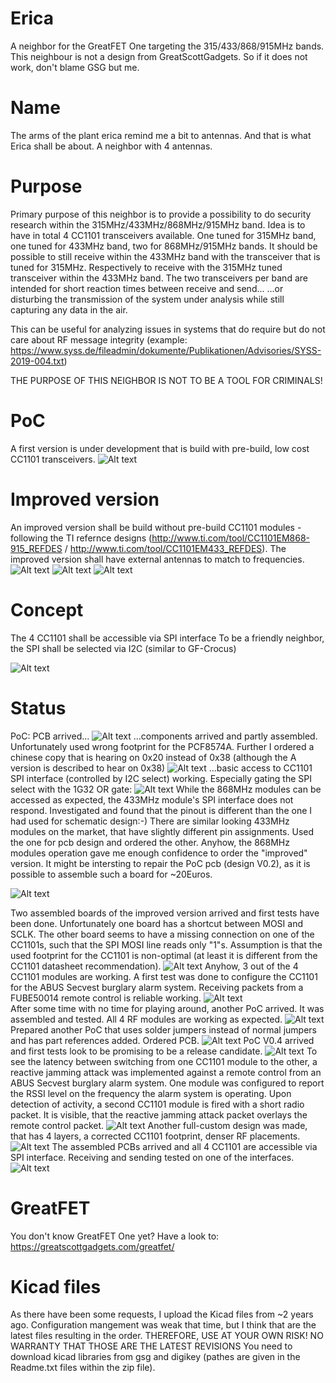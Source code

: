 # Erica
A neighbor for the GreatFET One targeting the 315/433/868/915MHz bands. This neighbour is not a design from GreatScottGadgets. So if it does not work, don't blame GSG but me.
# Name
The arms of the plant erica remind me a bit to antennas. And that is what Erica shall be about. A neighbor with 4 antennas.
# Purpose
Primary purpose of this neighbor is to provide a possibility to do security research within the 315MHz/433MHz/868MHz/915MHz band. Idea is to have in total 4 CC1101 transceivers available. One tuned for 315MHz band, one tuned for 433MHz band, two for 868MHz/915MHz bands. It should be possible to still receive within the 433MHz band with the transceiver that is tuned for 315MHz. Respectively to receive with the 315MHz tuned transceiver within the 433MHz band.
The two transceivers per band are intended for short reaction times between receive and send... ...or disturbing the transmission of the system under analysis while still capturing any data in the air.

This can be useful for analyzing issues in systems that do require but do not care about RF message integrity (example:  https://www.syss.de/fileadmin/dokumente/Publikationen/Advisories/SYSS-2019-004.txt)

THE PURPOSE OF THIS NEIGHBOR IS NOT TO BE A TOOL FOR CRIMINALS!
# PoC
A first version is under development that is build with pre-build, low cost CC1101 transceivers. 
![Alt text](PoC/GreatFETEricaPoCV0_1.png?raw=true "Erica PoC V0.1")
# Improved version
An improved version shall be build without pre-build CC1101 modules - following the TI refernce designs (http://www.ti.com/tool/CC1101EM868-915_REFDES / http://www.ti.com/tool/CC1101EM433_REFDES).
The improved version shall have external antennas to match to frequencies.
![Alt text](ImprovedVersion/ImprovedVersion.png?raw=true "Erica Improved Version")
![Alt text](ImprovedVersion/EarlySchematic.png?raw=true "early schematic")
![Alt text](ImprovedVersion/Improved3D.png?raw=true "early 3D schematic")
# Concept
The 4 CC1101 shall be accessible via SPI interface
To be a friendly neighbor, the SPI shall be selected via I2C (similar to GF-Crocus)

![Alt text](SPIFriendlyNeighbor.jpg?raw=true "SPI select via I2C")
# Status
PoC: PCB arrived...
![Alt text](PoC/PoCPCB.PNG?raw=true "Erica PoC V0.1 PCB")
...components arrived and partly assembled. Unfortunately used wrong footprint for the PCF8574A. Further I ordered a chinese copy that is hearing on 0x20 instead of 0x38 (although the A version is described to hear on 0x38)
![Alt text](PoC/PoCPartlyAssembled.JPG?raw=true "Erica PoC V0.1 PCB stacked")
...basic access to CC1101 SPI interface (controlled by I2C select) working. Especially gating the SPI select with the 1G32 OR gate:
![Alt text](PoC/PoCBurstSingleSPI.png?raw=true "Erica PoC V0.1 PCB stacked")
While the 868MHz modules can be accessed as expected, the 433MHz module's SPI interface does not respond. Investigated and found that the pinout is different than the one I had used for schematic design:-) There are similar looking 433MHz modules on the market, that have slightly different pin assignments. Used the one for pcb design and ordered the other.
Anyhow, the 868MHz modules operation gave me enough confidence to order the "improved" version. It might be intersting to repair the PoC pcb (design V0.2), as it is possible to assemble such a board for ~20Euros.

![Alt text](PoC/PoCFirstAccessI2CSPI.png?raw=true "Erica PoC V0.1 PCB stacked")

Two assembled boards of the improved version arrived and first tests have been done. Unfortunately one board has a shortcut between MOSI and SCLK. The other board seems to have a missing connection on one of the CC1101s, such that the SPI MOSI line reads only "1"s. Assumption is that the used footprint for the CC1101 is non-optimal (at least it is different from the CC1101 datasheet recommendation). 
![Alt text](ImprovedVersion/EricaV0.2.JPG?raw=true "assembled PCB")
Anyhow, 3 out of the 4 CC1101 modules are working. A first test was done to configure the CC1101 for the ABUS Secvest burglary alarm system. Receiving packets from a FUBE50014 remote control is reliable working.
![Alt text](ImprovedVersion/ABUSFube50014Receive.png?raw=true "assembled PCB")  
After some time with no time for playing around, another PoC arrived. It was assembled and tested. All 4 RF modules are working as expected.
![Alt text](PoC/V03.PNG?raw=true "Erica PoC V0.3 PCB")
Prepared another PoC that uses solder jumpers instead of normal jumpers and has part references added. Ordered PCB.
![Alt text](PoC/V04PCB.png?raw=true "Erica PoC V0.4 PCB")
PoC V0.4 arrived and first tests look to be promising to be a release candidate.
![Alt text](PoC/V04.png?raw=true "Erica PoC V0.4")
To see the latency between switching from one CC1101 module to the other, a reactive jamming attack was implemented against a remote control from an ABUS Secvest burglary alarm system. One module was configured to report the RSSI level on the frequency the alarm system is operating. Upon detection of activity, a second CC1101 module is fired with a short radio packet. It is visible, that the reactive jamming attack packet overlays the remote control packet.
![Alt text](PoC/PoCReactiveJamming.png?raw=true "Reacitve Jamming Attack with PoCV0.4")
Another full-custom design was made, that has 4 layers, a corrected CC1101 footprint, denser RF placements.
![Alt text](ImprovedVersion/V05PCB.png?raw=true "Full custom PCB")
The assembled PCBs arrived and all 4 CC1101 are accessible via SPI interface. Receiving and sending tested on one of the interfaces.
![Alt text](ImprovedVersion/EricaV05.jpg?raw=true "Full custom Erica")
# GreatFET
You don't know GreatFET One yet? Have a look to: https://greatscottgadgets.com/greatfet/

# Kicad files
As there have been some requests, I upload the Kicad files from ~2 years ago. Configuration mangement was weak that time, but I think that are the latest files resulting in the order.
THEREFORE, USE AT YOUR OWN RISK! NO WARRANTY THAT THOSE ARE THE LATEST REVISIONS
You need to download kicad libraries from gsg and digikey (pathes are given in the Readme.txt files within the zip file).

